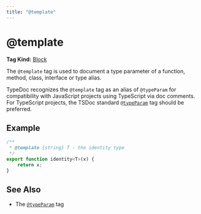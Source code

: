 ```yaml
---
title: "@template"
---
```


# @template

**Tag Kind:** [Block](../tags.md#block-tags)

The `@template` tag is used to document a type parameter of a function, method, class, interface or type alias.

TypeDoc recognizes the `@template` tag as an alias of `@typeParam` for compatibility with JavaScript
projects using TypeScript via doc comments. For TypeScript projects, the TSDoc standard
[`@typeParam`](typeParam.md) tag should be preferred.

## Example

```js
/**
 * @template {string} T - the identity type
 */
export function identity<T>(x) {
    return x;
}
```

## See Also

-   The [`@typeParam`](typeParam.md) tag
